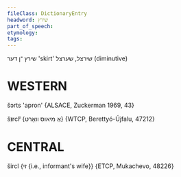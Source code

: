```yaml
---
fileClass: DictionaryEntry
headword: שירץ
part_of_speech: 
etymology: 
tags: 
---
```

שירץ
־ן
דער
'skirt'
שירצל, שערצל
(diminutive)

WESTERN
========

šɔrts 'apron' {ALSACE, Zuckerman 1969, 43}

šᵻrclʲ {אַ מיאוס וואָרט} {WTCP, Berettyó-Újfalu, 47212}

CENTRAL
========

šircl {זי {i.e., informant's wife}} {ETCP, Mukachevo, 48226}
